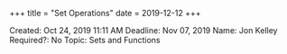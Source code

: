 +++
title = "Set Operations"
date = 2019-12-12
+++


Created: Oct 24, 2019 11:11 AM
Deadline: Nov 07, 2019
Name: Jon Kelley
Required?: No
Topic: Sets and Functions
